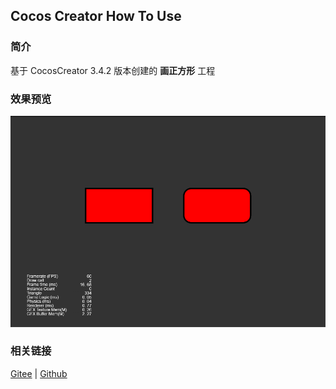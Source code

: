 ## Cocos Creator How To Use

### 简介

基于 CocosCreator 3.4.2 版本创建的 **画正方形** 工程

### 效果预览
![image](../../image/202203/2022030402.png)

### 相关链接
[Gitee](https://gitee.com/mirrors_cocos-creator/test-cases-3d/tree/v3.0/assets/cases/ui/14.graphics) | [Github](https://github.com/cocos-creator/test-cases-3d/tree/v3.0/assets/cases/ui/14.graphics)